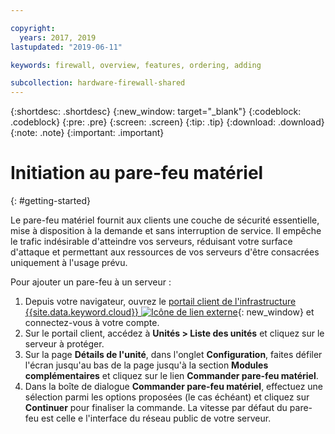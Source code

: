 ```yaml
---

copyright:
  years: 2017, 2019
lastupdated: "2019-06-11"

keywords: firewall, overview, features, ordering, adding

subcollection: hardware-firewall-shared
---
```


{:shortdesc: .shortdesc}
{:new_window: target="_blank"}
{:codeblock: .codeblock}
{:pre: .pre}
{:screen: .screen}
{:tip: .tip}
{:download: .download}
{:note: .note}
{:important: .important}

# Initiation au pare-feu matériel
{: #getting-started}

Le pare-feu matériel fournit aux clients une couche de sécurité essentielle, mise à disposition à la demande et sans interruption de service. Il empêche le trafic indésirable d'atteindre vos serveurs, réduisant votre surface d'attaque et permettant aux ressources de vos serveurs d'être consacrées uniquement à l'usage prévu.

Pour ajouter un pare-feu à un serveur :

1. Depuis votre navigateur, ouvrez le [portail client de l'infrastructure {{site.data.keyword.cloud}} ![Icône de lien externe](../../icons/launch-glyph.svg "Icône de lien externe")](https://control.softlayer.com/){: new_window} et connectez-vous à votre compte. 
2. Sur le portail client, accédez à **Unités > Liste des unités** et cliquez sur le serveur à protéger.  
3. Sur la page **Détails de l'unité**, dans l'onglet **Configuration**, faites défiler l'écran jusqu'au bas de la page jusqu'à la section **Modules complémentaires** et cliquez sur le lien **Commander pare-feu matériel**.
4. Dans la boîte de dialogue **Commander pare-feu matériel**, effectuez une sélection parmi les options proposées (le cas échéant) et cliquez sur **Continuer** pour finaliser la commande. La vitesse par défaut du pare-feu est celle e l'interface du réseau public de votre serveur.
